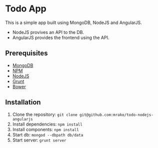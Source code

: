 # Todo App

This is a simple app built using MongoDB, NodeJS and AngularJS.

* NodeJS provives an API to the DB.
* AngularJS provides the frontend using the API.

## Prerequisites

* [MongoDB](http://www.mongodb.org/)
* [NPM](https://github.com/npm/npm)
* [NodeJS](http://nodejs.org/)
* [Grunt](http://gruntjs.com/)
* [Bower](http://bower.io/)

## Installation

1. Clone the repository: `git clone git@github.com:mrako/todo-nodejs-angularjs`
2. Install dependencies: `npm install`
2. Install components: `npm install`
3. Start db: `mongod --dbpath db/data`
3. Start server: `grunt server`
